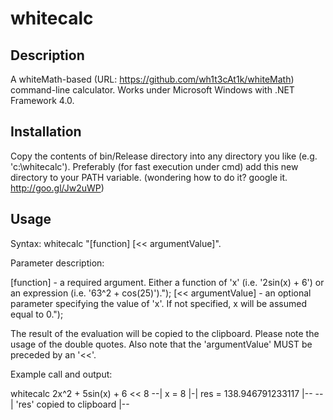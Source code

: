 whitecalc
=========

Description
---

A whiteMath-based (URL: https://github.com/wh1t3cAt1k/whiteMath) command-line calculator.
Works under Microsoft Windows with .NET Framework 4.0. 

Installation
---

Copy the contents of bin/Release directory into any directory you like (e.g. 'c:\whitecalc').
Preferably (for fast execution under cmd) add this new directory to your PATH variable.
(wondering how to do it? google it. http://goo.gl/Jw2uWP)

Usage
---

Syntax: whitecalc "[function] [<< argumentValue]".

Parameter description:

  [function] - a required argument. Either a function of 'x' (i.e. '2sin(x) + 6') or an expression (i.e. '63^2 + cos(25)').");
  [<< argumentValue] - an optional parameter specifying the value of 'x'. If not specified, x will be assumed equal to 0.");
  
The result of the evaluation will be copied to the clipboard.
Please note the usage of the double quotes.
Also note that the 'argumentValue' MUST be preceded by an '<<'.

Example call and output:

whitecalc 2x^2 + 5sin(x) + 6 << 8
--| x = 8 |-| res = 138.946791233117 |--
--| 'res' copied to clipboard |--
